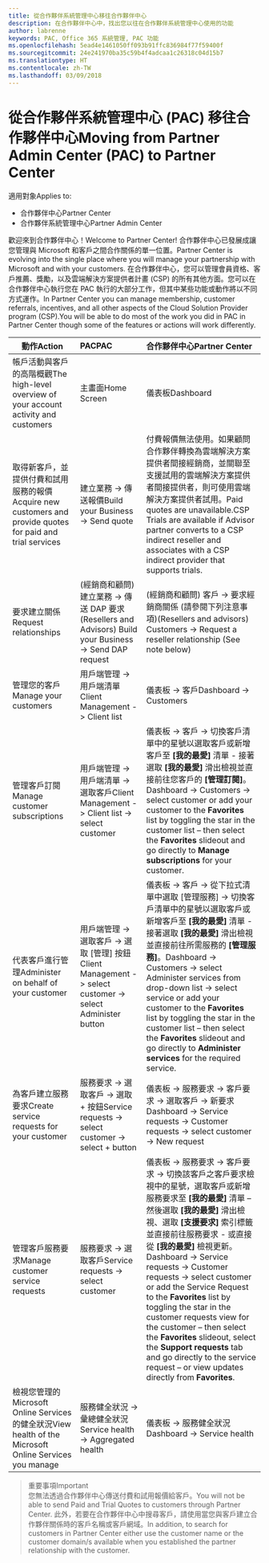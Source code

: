 ```yaml
---
title: 從合作夥伴系統管理中心移往合作夥伴中心
description: 在合作夥伴中心中，找出您以往在合作夥伴系統管理中心使用的功能
author: labrenne
keywords: PAC, Office 365 系統管理, PAC 功能
ms.openlocfilehash: 5ead4e1461050ff093b91ffc836984f77f59400f
ms.sourcegitcommit: 24e241970ba35c59b4f4adcaa1c26318c04d15b7
ms.translationtype: HT
ms.contentlocale: zh-TW
ms.lasthandoff: 03/09/2018
---
```

# <a name="moving-from-partner-admin-center-pac-to-partner-center"></a><span data-ttu-id="6735d-104">從合作夥伴系統管理中心 (PAC) 移往合作夥伴中心</span><span class="sxs-lookup"><span data-stu-id="6735d-104">Moving from Partner Admin Center (PAC) to Partner Center</span></span>

<span data-ttu-id="6735d-105">適用對象</span><span class="sxs-lookup"><span data-stu-id="6735d-105">Applies to:</span></span>
- <span data-ttu-id="6735d-106">合作夥伴中心</span><span class="sxs-lookup"><span data-stu-id="6735d-106">Partner Center</span></span>
- <span data-ttu-id="6735d-107">合作夥伴系統管理中心</span><span class="sxs-lookup"><span data-stu-id="6735d-107">Partner Admin Center</span></span>

<span data-ttu-id="6735d-108">歡迎來到合作夥伴中心！</span><span class="sxs-lookup"><span data-stu-id="6735d-108">Welcome to Partner Center!</span></span> <span data-ttu-id="6735d-109">合作夥伴中心已發展成讓您管理與 Microsoft 和客戶之間合作關係的單一位置。</span><span class="sxs-lookup"><span data-stu-id="6735d-109">Partner Center is evolving into the single place where you will manage your partnership with Microsoft and with your customers.</span></span> <span data-ttu-id="6735d-110">在合作夥伴中心，您可以管理會員資格、客戶推薦、獎勵，以及雲端解決方案提供者計畫 (CSP) 的所有其他方面。您可以在合作夥伴中心執行您在 PAC 執行的大部分工作，但其中某些功能或動作將以不同方式運作。</span><span class="sxs-lookup"><span data-stu-id="6735d-110">In Partner Center you can manage membership, customer referrals, incentives, and all other aspects of the Cloud Solution Provider program (CSP).You will be able to do most of the work you did in PAC in Partner Center though some of the features or actions will work differently.</span></span> 


|**<span data-ttu-id="6735d-111">動作</span><span class="sxs-lookup"><span data-stu-id="6735d-111">Action</span></span>**   |**<span data-ttu-id="6735d-112">PAC</span><span class="sxs-lookup"><span data-stu-id="6735d-112">PAC</span></span>**   |**<span data-ttu-id="6735d-113">合作夥伴中心</span><span class="sxs-lookup"><span data-stu-id="6735d-113">Partner Center</span></span>**   |
|--------------|:--------------|:---------------|
|<span data-ttu-id="6735d-114">帳戶活動與客戶的高階概觀</span><span class="sxs-lookup"><span data-stu-id="6735d-114">The high-level overview of your account activity and customers</span></span>|<span data-ttu-id="6735d-115">主畫面</span><span class="sxs-lookup"><span data-stu-id="6735d-115">Home Screen</span></span>|<span data-ttu-id="6735d-116">儀表板</span><span class="sxs-lookup"><span data-stu-id="6735d-116">Dashboard</span></span>|
|<span data-ttu-id="6735d-117">取得新客戶，並提供付費和試用服務的報價</span><span class="sxs-lookup"><span data-stu-id="6735d-117">Acquire new customers and provide quotes for paid and trial services</span></span>|<span data-ttu-id="6735d-118">建立業務 -> 傳送報價</span><span class="sxs-lookup"><span data-stu-id="6735d-118">Build your Business -> Send quote</span></span>|<span data-ttu-id="6735d-119">付費報價無法使用。如果顧問合作夥伴轉換為雲端解決方案提供者間接經銷商，並關聯至支援試用的雲端解決方案提供者間接提供者，則可使用雲端解決方案提供者試用。</span><span class="sxs-lookup"><span data-stu-id="6735d-119">Paid quotes are unavailable.CSP Trials are available if Advisor partner converts to a CSP indirect reseller and associates with a CSP indirect provider that supports trials.</span></span> |
|<span data-ttu-id="6735d-120">要求建立關係</span><span class="sxs-lookup"><span data-stu-id="6735d-120">Request relationships</span></span>|<span data-ttu-id="6735d-121">(經銷商和顧問) 建立業務 -> 傳送 DAP 要求</span><span class="sxs-lookup"><span data-stu-id="6735d-121">(Resellers and Advisors) Build your Business -> Send DAP request</span></span>|<span data-ttu-id="6735d-122">(經銷商和顧問) 客戶 -> 要求經銷商關係 (請參閱下列注意事項)</span><span class="sxs-lookup"><span data-stu-id="6735d-122">(Resellers and advisors) Customers -> Request a reseller relationship (See note below)</span></span>|
|<span data-ttu-id="6735d-123">管理您的客戶</span><span class="sxs-lookup"><span data-stu-id="6735d-123">Manage your customers</span></span>|<span data-ttu-id="6735d-124">用戶端管理 -> 用戶端清單</span><span class="sxs-lookup"><span data-stu-id="6735d-124">Client Management -> Client list</span></span>|<span data-ttu-id="6735d-125">儀表板 -> 客戶</span><span class="sxs-lookup"><span data-stu-id="6735d-125">Dashboard -> Customers</span></span>|
|<span data-ttu-id="6735d-126">管理客戶訂閱</span><span class="sxs-lookup"><span data-stu-id="6735d-126">Manage customer subscriptions</span></span>|<span data-ttu-id="6735d-127">用戶端管理 -> 用戶端清單 -> 選取客戶</span><span class="sxs-lookup"><span data-stu-id="6735d-127">Client Management -> Client list -> select customer</span></span>|<span data-ttu-id="6735d-128">儀表板 -> 客戶 -> 切換客戶清單中的星號以選取客戶或新增客戶至 **[我的最愛]** 清單 - 接著選取 **[我的最愛]** 滑出檢視並直接前往您客戶的 **[管理訂閱]**。</span><span class="sxs-lookup"><span data-stu-id="6735d-128">Dashboard -> Customers -> select customer or add your customer to the **Favorites** list by toggling the star in the customer list – then select the **Favorites** slideout and go directly to **Manage subscriptions** for your customer.</span></span>|
|<span data-ttu-id="6735d-129">代表客戶進行管理</span><span class="sxs-lookup"><span data-stu-id="6735d-129">Administer on behalf of your customer</span></span>|<span data-ttu-id="6735d-130">用戶端管理 -> 選取客戶 -> 選取 [管理] 按鈕</span><span class="sxs-lookup"><span data-stu-id="6735d-130">Client Management -> select customer -> select Administer button</span></span>|<span data-ttu-id="6735d-131">儀表板 -> 客戶 -> 從下拉式清單中選取 [管理服務] -> 切換客戶清單中的星號以選取客戶或新增客戶至 **[我的最愛]** 清單 - 接著選取 **[我的最愛]** 滑出檢視並直接前往所需服務的 **[管理服務]**。</span><span class="sxs-lookup"><span data-stu-id="6735d-131">Dashboard -> Customers -> select Administer services from drop-down list -> select service or add your customer to the **Favorites** list by toggling the star in the customer list – then select the **Favorites** slideout and go directly to **Administer services** for the required service.</span></span>|
|<span data-ttu-id="6735d-132">為客戶建立服務要求</span><span class="sxs-lookup"><span data-stu-id="6735d-132">Create service requests for your customer</span></span>|<span data-ttu-id="6735d-133">服務要求 -> 選取客戶 -> 選取 + 按鈕</span><span class="sxs-lookup"><span data-stu-id="6735d-133">Service requests -> select customer -> select + button</span></span> | <span data-ttu-id="6735d-134">儀表板 -> 服務要求 -> 客戶要求 -> 選取客戶 -> 新要求</span><span class="sxs-lookup"><span data-stu-id="6735d-134">Dashboard -> Service requests -> Customer requests -> select customer -> New request</span></span>|
|<span data-ttu-id="6735d-135">管理客戶服務要求</span><span class="sxs-lookup"><span data-stu-id="6735d-135">Manage customer service requests</span></span>| <span data-ttu-id="6735d-136">服務要求 -> 選取客戶</span><span class="sxs-lookup"><span data-stu-id="6735d-136">Service requests -> select customer</span></span>|<span data-ttu-id="6735d-137">儀表板 -> 服務要求 -> 客戶要求 -> 切換該客戶之客戶要求檢視中的星號，選取客戶或新增服務要求至 **[我的最愛]** 清單 – 然後選取 **[我的最愛]** 滑出檢視、選取 **[支援要求]** 索引標籤並直接前往服務要求 - 或直接從 **[我的最愛]** 檢視更新。</span><span class="sxs-lookup"><span data-stu-id="6735d-137">Dashboard -> Service requests -> Customer requests -> select customer or add the Service Request to the **Favorites** list by toggling the star in the customer requests view for the customer – then select the **Favorites** slideout, select the **Support requests** tab and go directly to the service request – or view updates directly from **Favorites**.</span></span>|
|<span data-ttu-id="6735d-138">檢視您管理的 Microsoft Online Services 的健全狀況</span><span class="sxs-lookup"><span data-stu-id="6735d-138">View health of the Microsoft Online Services you manage</span></span>|<span data-ttu-id="6735d-139">服務健全狀況 -> 彙總健全狀況</span><span class="sxs-lookup"><span data-stu-id="6735d-139">Service health -> Aggregated health</span></span>|<span data-ttu-id="6735d-140">儀表板 -> 服務健全狀況</span><span class="sxs-lookup"><span data-stu-id="6735d-140">Dashboard -> Service health</span></span>|

><span data-ttu-id="6735d-141">重要事項</span><span class="sxs-lookup"><span data-stu-id="6735d-141">Important</span></span><br>
<span data-ttu-id="6735d-142">您無法透過合作夥伴中心傳送付費和試用報價給客戶。</span><span class="sxs-lookup"><span data-stu-id="6735d-142">You will not be able to send Paid and Trial Quotes to customers through Partner Center.</span></span> <span data-ttu-id="6735d-143">此外，若要在合作夥伴中心中搜尋客戶，請使用當您與客戶建立合作夥伴關係時的客戶名稱或客戶網域。</span><span class="sxs-lookup"><span data-stu-id="6735d-143">In addition, to search for customers in Partner Center either use the customer name or the customer domain/s available when you established the partner relationship with the customer.</span></span>